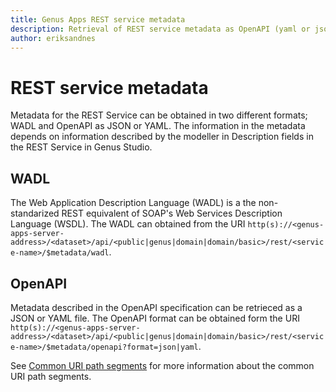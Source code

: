 ```yaml
---
title: Genus Apps REST service metadata
description: Retrieval of REST service metadata as OpenAPI (yaml or json file) or WADL format. Definition of metadata for the REST service.
author: eriksandnes
---
```

# REST service metadata
Metadata for the REST Service can be obtained in two different formats; WADL and OpenAPI as JSON or YAML. The information in the metadata depends on information described by the modeller in Description fields in the REST Service in Genus Studio.

## WADL
The Web Application Description Language (WADL) is a the non-standarized REST equivalent of SOAP's Web Services Description Language (WSDL). The WADL can obtained from the URI `http(s)://<genus-apps-server-address>/<dataset>/api/<public|genus|domain|domain/basic>/rest/<service-name>/$metadata/wadl`.

## OpenAPI
Metadata described in the OpenAPI specification can be retrieced as a JSON or YAML file. The OpenAPI format can be obtained form the URI `http(s)://<genus-apps-server-address>/<dataset>/api/<public|genus|domain|domain/basic>/rest/<service-name>/$metadata/openapi?format=json|yaml`.

See [Common URI path segments](../common-uri-path-segments.md) for more information about the common URI path segments.
